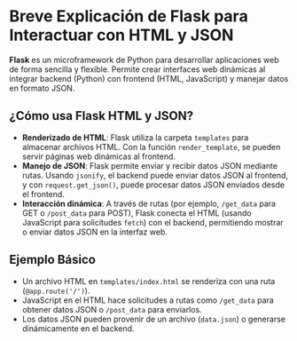 # Breve Explicación de Flask para Interactuar con HTML y JSON

**Flask** es un microframework de Python para desarrollar aplicaciones web de forma sencilla y flexible. Permite crear interfaces web dinámicas al integrar backend (Python) con frontend (HTML, JavaScript) y manejar datos en formato JSON.

## ¿Cómo usa Flask HTML y JSON?
- **Renderizado de HTML**: Flask utiliza la carpeta `templates` para almacenar archivos HTML. Con la función `render_template`, se pueden servir páginas web dinámicas al frontend.
- **Manejo de JSON**: Flask permite enviar y recibir datos JSON mediante rutas. Usando `jsonify`, el backend puede enviar datos JSON al frontend, y con `request.get_json()`, puede procesar datos JSON enviados desde el frontend.
- **Interacción dinámica**: A través de rutas (por ejemplo, `/get_data` para GET o `/post_data` para POST), Flask conecta el HTML (usando JavaScript para solicitudes `fetch`) con el backend, permitiendo mostrar o enviar datos JSON en la interfaz web.

## Ejemplo Básico
- Un archivo HTML en `templates/index.html` se renderiza con una ruta (`@app.route('/')`).
- JavaScript en el HTML hace solicitudes a rutas como `/get_data` para obtener datos JSON o `/post_data` para enviarlos.
- Los datos JSON pueden provenir de un archivo (`data.json`) o generarse dinámicamente en el backend.
